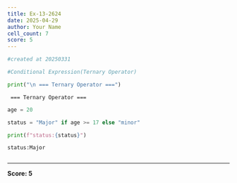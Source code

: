 ```yaml
---
title: Ex-13-2624
date: 2025-04-29
author: Your Name
cell_count: 7
score: 5
---
```


```python
#created at 20250331
```


```python
#Conditional Expression(Ternary Operator)
```


```python
print("\n === Ternary Operator ===")
```

    
     === Ternary Operator ===



```python
age = 20
```


```python
status = "Major" if age >= 17 else "minor"
```


```python
print(f"status:{status}")
```

    status:Major



```python

```


---
**Score: 5**